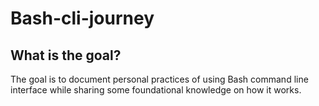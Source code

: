 # Bash-cli-journey

## What is the goal?
The goal is to document personal practices of using Bash command line interface while sharing some foundational knowledge on how it works.


